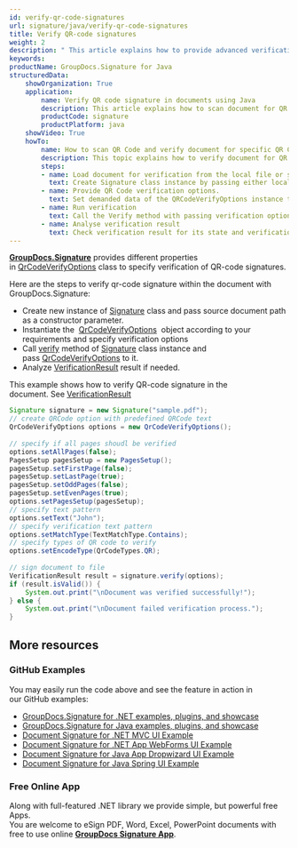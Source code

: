 ```yaml
---
id: verify-qr-code-signatures
url: signature/java/verify-qr-code-signatures
title: Verify QR-code signatures
weight: 2
description: " This article explains how to provide advanced verification of QR-code electronic signatures with GroupDocs.Signature API."
keywords: 
productName: GroupDocs.Signature for Java
structuredData:
    showOrganization: True
    application:    
        name: Verify QR code signature in documents using Java    
        description: This article explains how to scan document for QR Code and provide its verification with Java language and GroupDocs.Signature for Java APIs
        productCode: signature
        productPlatform: java 
    showVideo: True
    howTo:
        name: How to scan QR Code and verify document for specific QR Code entities using Java 
        description: This topic explains how to verify document for QR Code, provide QR Code verification and validation in Java
        steps:
        - name: Load document for verification from the local file or stream.
          text: Create Signature class instance by passing either local or network file path or stream. 
        - name: Provide QR Code verification options. 
          text: Set demanded data of the QRCodeVerifyOptions instance to specify optionally QR Code type or text.
        - name: Run verification
          text: Call the Verify method with passing verification options and keep the verification process result.
        - name: Analyse verification result
          text: Check verification result for its state and verification details.
---
```

[**GroupDocs.Signature**](https://products.groupdocs.com/signature/java) provides different properties in [QrCodeVerifyOptions](https://reference.groupdocs.com/java/signature/com.groupdocs.signature.options.verify/QrCodeVerifyOptions) class to specify verification of QR-code signatures.

Here are the steps to verify qr-code signature within the document with GroupDocs.Signature:

*   Create new instance of [Signature](https://reference.groupdocs.com/java/signature/com.groupdocs.signature/Signature) class and pass source document path as a constructor parameter.    
*   Instantiate the  [QrCodeVerifyOptions](https://reference.groupdocs.com/java/signature/com.groupdocs.signature.options.verify/QrCodeVerifyOptions)  object according to your requirements and specify verification options      
*   Call [verify](https://reference.groupdocs.com/java/signature/com.groupdocs.signature/Signature#verify(com.groupdocs.signature.options.verify.VerifyOptions)) method of [Signature](https://reference.groupdocs.com/java/signature/com.groupdocs.signature/Signature) class instance and pass [QrCodeVerifyOptions](https://reference.groupdocs.com/java/signature/com.groupdocs.signature.options.verify/QrCodeVerifyOptions) to it.  
*   Analyze [VerificationResult](https://reference.groupdocs.com/java/signature/com.groupdocs.signature.domain/VerificationResult) result if needed.

  
This example shows how to verify QR-code signature in the document. See [VerificationResult](https://reference.groupdocs.com/java/signature/com.groupdocs.signature.domain/VerificationResult)  

```java
Signature signature = new Signature("sample.pdf");
// create QRCode option with predefined QRCode text
QrCodeVerifyOptions options = new QrCodeVerifyOptions();
 
// specify if all pages shoudl be verified
options.setAllPages(false);
PagesSetup pagesSetup = new PagesSetup();
pagesSetup.setFirstPage(false);
pagesSetup.setLastPage(true);
pagesSetup.setOddPages(false);
pagesSetup.setEvenPages(true);
options.setPagesSetup(pagesSetup);
// specify text pattern
options.setText("John");
// specify verification text pattern
options.setMatchType(TextMatchType.Contains);
// specify types of QR code to verify
options.setEncodeType(QrCodeTypes.QR);
 
// sign document to file
VerificationResult result = signature.verify(options);
if (result.isValid()) {
    System.out.print("\nDocument was verified successfully!");
} else {
    System.out.print("\nDocument failed verification process.");
}
```

## More resources

### GitHub Examples 

You may easily run the code above and see the feature in action in our GitHub examples:

*   [GroupDocs.Signature for .NET examples, plugins, and showcase](https://github.com/groupdocs-signature/GroupDocs.Signature-for-.NET)    
*   [GroupDocs.Signature for Java examples, plugins, and showcase](https://github.com/groupdocs-signature/GroupDocs.Signature-for-Java)    
*   [Document Signature for .NET MVC UI Example](https://github.com/groupdocs-signature/GroupDocs.Signature-for-.NET-MVC)    
*   [Document Signature for .NET App WebForms UI Example](https://github.com/groupdocs-signature/GroupDocs.Signature-for-.NET-WebForms)    
*   [Document Signature for Java App Dropwizard UI Example](https://github.com/groupdocs-signature/GroupDocs.Signature-for-Java-Dropwizard)   
*   [Document Signature for Java Spring UI Example](https://github.com/groupdocs-signature/GroupDocs.Signature-for-Java-Spring)
    

### Free Online App 

Along with full-featured .NET library we provide simple, but powerful free Apps.  
You are welcome to eSign PDF, Word, Excel, PowerPoint documents with free to use online **[GroupDocs Signature App](https://products.groupdocs.app/signature)**.
